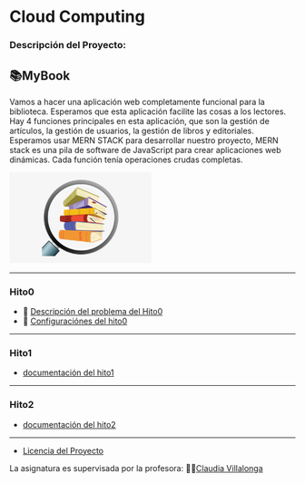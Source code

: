 # Cloud Computing
### Descripción del Proyecto:  
## 📚MyBook
Vamos a hacer una aplicación web completamente funcional para la biblioteca. Esperamos que esta aplicación facilite las cosas a los lectores. Hay 4 funciones principales en esta aplicación, que son la gestión de artículos, la gestión de usuarios, la gestión de libros y editoriales. Esperamos usar MERN STACK para desarrollar nuestro proyecto, MERN stack es una pila de software de JavaScript para crear aplicaciones web dinámicas. Cada función tenía operaciones crudas completas.   

<img src= "https://github.com/hamadabouhcida/cc_project/blob/main/docs/imgs/booksearch.png" width="250" heith="250">  

---  
### Hito0  
- :pencil: [Descripción del problema del Hito0](http://jj.github.io/CC/documentos/proyecto/0.Repositorio)
- :hammer: [Configuraciónes  del hito0](https://github.com/hamadabouhcida/cc_project/blob/main/docs/hito0.md)  
---  
### Hito1  
- [documentación del hito1](https://github.com/hamadabouhcida/cc_project/blob/main/docs/hito1.md) 
---  
### Hito2
- [documentación del hito2](https://github.com/hamadabouhcida/cc_project/blob/main/docs/hito2.md)  
---
- [Licencia del Proyecto](https://github.com/hamadabouhcida/cc_project/blob/main/licence.md)
  
    
    
 La asignatura es supervisada por la profesora: 👩‍🏫[Claudia Villalonga](https://github.com/cvillalonga)  
 
